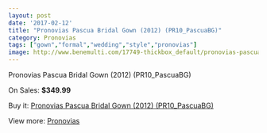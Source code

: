 ```yaml
---
layout: post
date: '2017-02-12'
title: "Pronovias Pascua Bridal Gown (2012) (PR10_PascuaBG)"
category: Pronovias
tags: ["gown","formal","wedding","style","pronovias"]
image: http://www.benemulti.com/17749-thickbox_default/pronovias-pascua-bridal-gown-2012-pr10pascuabg.jpg
---
```

Pronovias Pascua Bridal Gown (2012) (PR10_PascuaBG)

On Sales: **$349.99**
<a href="https://www.benemulti.com/en/pronovias/6741-pronovias-pascua-bridal-gown-2012-pr10pascuabg.html"><amp-img layout="responsive" width="600" height="600" src="//www.benemulti.com/17749-thickbox_default/pronovias-pascua-bridal-gown-2012-pr10pascuabg.jpg" alt="Pronovias Pascua Bridal Gown (2012) (PR10_PascuaBG) 0" /></a>
<a href="https://www.benemulti.com/en/pronovias/6741-pronovias-pascua-bridal-gown-2012-pr10pascuabg.html"><amp-img layout="responsive" width="600" height="600" src="//www.benemulti.com/17751-thickbox_default/pronovias-pascua-bridal-gown-2012-pr10pascuabg.jpg" alt="Pronovias Pascua Bridal Gown (2012) (PR10_PascuaBG) 1" /></a>
<a href="https://www.benemulti.com/en/pronovias/6741-pronovias-pascua-bridal-gown-2012-pr10pascuabg.html"><amp-img layout="responsive" width="600" height="600" src="//www.benemulti.com/17750-thickbox_default/pronovias-pascua-bridal-gown-2012-pr10pascuabg.jpg" alt="Pronovias Pascua Bridal Gown (2012) (PR10_PascuaBG) 2" /></a>

Buy it: [Pronovias Pascua Bridal Gown (2012) (PR10_PascuaBG)](https://www.benemulti.com/en/pronovias/6741-pronovias-pascua-bridal-gown-2012-pr10pascuabg.html "Pronovias Pascua Bridal Gown (2012) (PR10_PascuaBG)")

View more: [Pronovias](https://www.benemulti.com/en/55-pronovias "Pronovias")